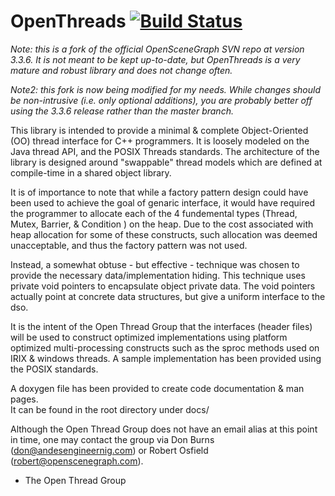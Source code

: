 # OpenThreads [![Build Status](https://travis-ci.org/tibogens/OpenThreads.svg?branch=master)](https://travis-ci.org/tibogens/OpenThreads)

*Note: this is a fork of the official OpenSceneGraph SVN repo at version 3.3.6. 
It is not meant to be kept up-to-date, but OpenThreads is a very mature and
robust library and does not change often.*

*Note2: this fork is now being modified for my needs. While changes should
be non-intrusive (i.e. only optional additions), you are probably better
off using the 3.3.6 release rather than the master branch.*

This library is intended to provide a minimal & complete Object-Oriented (OO) 
thread interface for C++ programmers.  It is loosely modeled on the Java thread
API, and the POSIX Threads standards.  The architecture of the library is 
designed around "swappable" thread models which are defined at compile-time
in a shared object library. 

It is of importance to note that while a factory pattern design could have been
used to achieve the goal of genaric interface, it would have required the 
programmer to allocate each of the 4 fundemental types (Thread, Mutex, Barrier,
& Condition ) on the heap.  Due to the cost associated with heap allocation 
for some of these constructs, such allocation was deemed unacceptable, and thus
the factory pattern was not used.

Instead, a somewhat obtuse - but effective - technique was chosen to provide 
the necessary data/implementation hiding.  This technique uses private void
pointers to encapsulate object private data.  The void pointers actually point
at concrete data structures, but give a uniform interface to the dso.

It is the intent of the Open Thread Group that the interfaces (header files) 
will be used to construct optimized implementations using platform optimized
multi-processing constructs such as the sproc methods used on IRIX & windows 
threads.   A sample implementation has been provided using the POSIX standards.

A doxygen file has been provided to create code documentation & man pages.  
It can be found in the root directory under docs/ 

Although the Open Thread Group does not have an email alias at this point in 
time,  one may contact the group via Don Burns (don@andesengineernig.com) or 
Robert Osfield (robert@openscenegraph.com).


- The Open Thread Group

